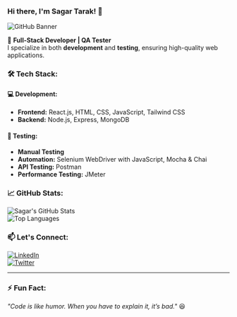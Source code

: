 ### Hi there, I'm Sagar Tarak! 👋  

![GitHub Banner](https://your-banner-image-url.com)  

🚀 **Full-Stack Developer | QA Tester**  
I specialize in both **development** and **testing**, ensuring high-quality web applications.  

### 🛠️ Tech Stack:  
#### 💻 Development:  
- **Frontend:** React.js, HTML, CSS, JavaScript, Tailwind CSS  
- **Backend:** Node.js, Express, MongoDB  

#### 🧪 Testing:  
- **Manual Testing**  
- **Automation:** Selenium WebDriver with JavaScript, Mocha & Chai  
- **API Testing:** Postman  
- **Performance Testing:** JMeter  

### 📈 GitHub Stats:  

![Sagar's GitHub Stats](https://github-readme-stats.vercel.app/api?username=your-github-username&show_icons=true&theme=radical)  
![Top Languages](https://github-readme-stats.vercel.app/api/top-langs/?username=your-github-username&layout=compact&theme=radical)  

### 📫 Let's Connect:  
[![LinkedIn](https://img.shields.io/badge/LinkedIn-Connect-blue?style=flat&logo=linkedin)](your-linkedin-url)  
[![Twitter](https://img.shields.io/badge/Twitter-Follow-blue?style=flat&logo=twitter)](your-twitter-url)  

---

### ⚡ Fun Fact:  
_"Code is like humor. When you have to explain it, it’s bad."_ 😆  

